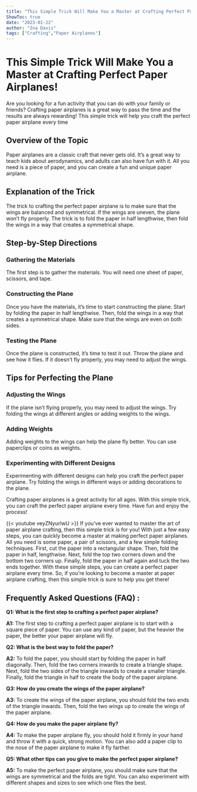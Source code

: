 ```yaml
---
title: "This Simple Trick Will Make You a Master at Crafting Perfect Paper Airplanes!"
ShowToc: true 
date: "2023-01-22"
author: "Ina Davis" 
tags: ["Crafting","Paper Airplanes"]
---
```

# This Simple Trick Will Make You a Master at Crafting Perfect Paper Airplanes!

Are you looking for a fun activity that you can do with your family or friends? Crafting paper airplanes is a great way to pass the time and the results are always rewarding! This simple trick will help you craft the perfect paper airplane every time 

## Overview of the Topic

Paper airplanes are a classic craft that never gets old. It’s a great way to teach kids about aerodynamics, and adults can also have fun with it. All you need is a piece of paper, and you can create a fun and unique paper airplane. 

## Explanation of the Trick

The trick to crafting the perfect paper airplane is to make sure that the wings are balanced and symmetrical. If the wings are uneven, the plane won’t fly properly. The trick is to fold the paper in half lengthwise, then fold the wings in a way that creates a symmetrical shape. 

## Step-by-Step Directions

### Gathering the Materials

The first step is to gather the materials. You will need one sheet of paper, scissors, and tape. 

### Constructing the Plane

Once you have the materials, it’s time to start constructing the plane. Start by folding the paper in half lengthwise. Then, fold the wings in a way that creates a symmetrical shape. Make sure that the wings are even on both sides. 

### Testing the Plane

Once the plane is constructed, it’s time to test it out. Throw the plane and see how it flies. If it doesn’t fly properly, you may need to adjust the wings. 

## Tips for Perfecting the Plane

### Adjusting the Wings

If the plane isn’t flying properly, you may need to adjust the wings. Try folding the wings at different angles or adding weights to the wings. 

### Adding Weights

Adding weights to the wings can help the plane fly better. You can use paperclips or coins as weights. 

### Experimenting with Different Designs

Experimenting with different designs can help you craft the perfect paper airplane. Try folding the wings in different ways or adding decorations to the plane. 

Crafting paper airplanes is a great activity for all ages. With this simple trick, you can craft the perfect paper airplane every time. Have fun and enjoy the process!

{{< youtube veyZNyurlwU >}} 
If you’ve ever wanted to master the art of paper airplane crafting, then this simple trick is for you! With just a few easy steps, you can quickly become a master at making perfect paper airplanes. All you need is some paper, a pair of scissors, and a few simple folding techniques. First, cut the paper into a rectangular shape. Then, fold the paper in half, lengthwise. Next, fold the top two corners down and the bottom two corners up. Finally, fold the paper in half again and tuck the two ends together. With these simple steps, you can create a perfect paper airplane every time. So, if you’re looking to become a master at paper airplane crafting, then this simple trick is sure to help you get there!

## Frequently Asked Questions (FAQ) :
**Q1: What is the first step to crafting a perfect paper airplane?**

**A1:** The first step to crafting a perfect paper airplane is to start with a square piece of paper. You can use any kind of paper, but the heavier the paper, the better your paper airplane will fly.

**Q2: What is the best way to fold the paper?**

**A2:** To fold the paper, you should start by folding the paper in half diagonally. Then, fold the two corners inwards to create a triangle shape. Next, fold the two sides of the triangle inwards to create a smaller triangle. Finally, fold the triangle in half to create the body of the paper airplane.

**Q3: How do you create the wings of the paper airplane?**

**A3:** To create the wings of the paper airplane, you should fold the two ends of the triangle inwards. Then, fold the two wings up to create the wings of the paper airplane.

**Q4: How do you make the paper airplane fly?**

**A4:** To make the paper airplane fly, you should hold it firmly in your hand and throw it with a quick, strong motion. You can also add a paper clip to the nose of the paper airplane to make it fly farther.

**Q5: What other tips can you give to make the perfect paper airplane?**

**A5:** To make the perfect paper airplane, you should make sure that the wings are symmetrical and the folds are tight. You can also experiment with different shapes and sizes to see which one flies the best.



